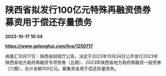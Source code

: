 # 陕西省拟发行100亿元特殊再融资债券 募资用于偿还存量债务

**2023-10-17 10:34**

**https://www.gelonghui.com/live/1250717**

格隆汇10月17日｜陕西省财政厅公告，决定于2023年10月24日公开发行2023年陕西省地方政府再融资专项债券（五期）、2023年陕西省地方政府再融资一般债券（六期），合计金额100亿元。募集资金用于偿还存量债务。